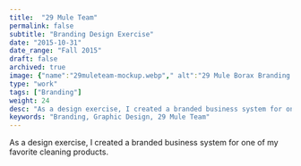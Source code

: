 ```yaml
---
title:  "29 Mule Team"
permalink: false
subtitle: "Branding Design Exercise"
date: "2015-10-31"
date_range: "Fall 2015"
draft: false
archived: true
image: {"name":"29muleteam-mockup.webp"," alt":"29 Mule Borax Branding System Mockup"}
type: "work"
tags: ["Branding"]
weight: 24
desc: "As a design exercise, I created a branded business system for one of my favorite cleaning products."
keywords: "Branding, Graphic Design, 29 Mule Team"
---
```

As a design exercise, I created a branded business system for one of my favorite cleaning products.